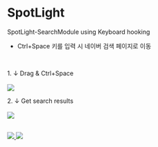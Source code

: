 # SpotLight

SpotLight-SearchModule using Keyboard hooking


- Ctrl+Space 키를 입력 시 네이버 검색 페이지로 이동

</br>

<p>
  <div>1. ↓ Drag & Ctrl+Space</div></br>
  <kbd>
    <img src="https://user-images.githubusercontent.com/19161231/47703378-72c22800-dc63-11e8-9028-aede98bda660.png">
  </kbd>
</p>

<p>
  <div>2. ↓ Get search results</div></br>
  <kbd>
    <img src="https://user-images.githubusercontent.com/19161231/47703307-2bd43280-dc63-11e8-96d8-965e896ca514.png">
  </kbd>
</p>


</br> 
<a href="mailto:dydtjr1994@gmail.com" target="_blank">
  <img 
src="https://img.shields.io/badge/E--mail-Yongseok%20choi-yellow.svg">
</a>

<a href="https://blog.naver.com/cys_star" target="_blank">
  <img 
src="https://img.shields.io/badge/Blog-cys__star%27s%20Blog-blue.svg">
</a>
